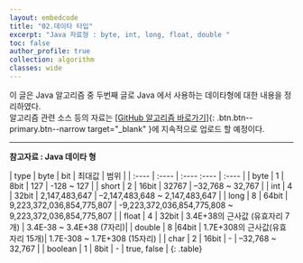 ```yaml
---
layout: embedcode
title: "02.데이타 타입"
excerpt: "Java 자료형 : byte, int, long, float, double "
toc: false
author_profile: true
collection: algorithm
classes: wide
---
```


이 글은 Java 알고리즘 중 두번째 글로 Java 에서 사용하는 데이타형에 대한 내용을 정리하였다.  
알고리즘 관련 소스 등의 자료는
[[GitHub 알고리즘 바로가기]](https://github.com/onda2me/algorithm){: .btn.btn--primary.btn--narrow target="_blank" }에 지속적으로 업로드 할 예정이다.

---

**참고자료 : Java 데이타 형**  

|  type |  byte |  bit | 최대값 | 범위 |
| :---- | :---- | :----  :---- | :---- |
| byte | 1 | 8bit | 127 | -128 ~ 127 |
| short | 2 | 16bit | 32767  | –32,768 ~ 32,767 |
| int | 4 | 32bit | 2,147,483,647 | –2,147,483,648 ~ 2,147,483,647 |
| long | 8 | 64bit | 9,223,372,036,854,775,807 | -9,223,372,036,854,775,808 ~ 9,223,372,036,854,775,807 |
| float | 4 | 32bit | 3.4E+38의 근사값 (유효자리 7개) | 3.4E-38 ~ 3.4E+38 (7자리)|
| double | 8 |64bit | 1.7E+308의 근사값(유효자리 15개)| 1.7E-308 ~ 1.7E+308 (15자리) |
| char | 2 | 16bit | - | –32,768 ~ 32,767 |
| boolean | 1 | 8bit | - | true, false |
{: .table}








